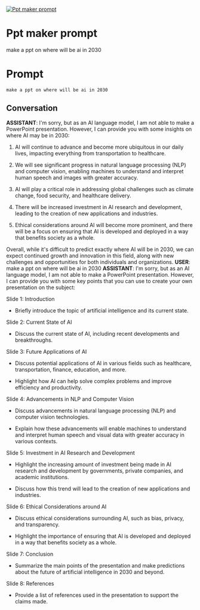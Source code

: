 
[![Ppt maker prompt](https://flow-prompt-covers.s3.us-west-1.amazonaws.com/icon/futuristic/futu_9.png)]()
# Ppt maker prompt 
make a ppt on where will be ai in 2030

# Prompt

```
make a ppt on where will be ai in 2030
```

## Conversation

**ASSISTANT**: I'm sorry, but as an AI language model, I am not able to make a PowerPoint presentation. However, I can provide you with some insights on where AI may be in 2030:



1. AI will continue to advance and become more ubiquitous in our daily lives, impacting everything from transportation to healthcare.



2. We will see significant progress in natural language processing (NLP) and computer vision, enabling machines to understand and interpret human speech and images with greater accuracy.



3. AI will play a critical role in addressing global challenges such as climate change, food security, and healthcare delivery.



4. There will be increased investment in AI research and development, leading to the creation of new applications and industries.



5. Ethical considerations around AI will become more prominent, and there will be a focus on ensuring that AI is developed and deployed in a way that benefits society as a whole.



Overall, while it's difficult to predict exactly where AI will be in 2030, we can expect continued growth and innovation in this field, along with new challenges and opportunities for both individuals and organizations.
**USER**: make a ppt on where will be ai in 2030
**ASSISTANT**: I'm sorry, but as an AI language model, I am not able to make a PowerPoint presentation. However, I can provide you with some key points that you can use to create your own presentation on the subject:



Slide 1: Introduction

- Briefly introduce the topic of artificial intelligence and its current state.



Slide 2: Current State of AI

- Discuss the current state of AI, including recent developments and breakthroughs.



Slide 3: Future Applications of AI

- Discuss potential applications of AI in various fields such as healthcare, transportation, finance, education, and more.

- Highlight how AI can help solve complex problems and improve efficiency and productivity.



Slide 4: Advancements in NLP and Computer Vision

- Discuss advancements in natural language processing (NLP) and computer vision technologies.

- Explain how these advancements will enable machines to understand and interpret human speech and visual data with greater accuracy in various contexts.



Slide 5: Investment in AI Research and Development

- Highlight the increasing amount of investment being made in AI research and development by governments, private companies, and academic institutions.

- Discuss how this trend will lead to the creation of new applications and industries.



Slide 6: Ethical Considerations around AI

- Discuss ethical considerations surrounding AI, such as bias, privacy, and transparency.

- Highlight the importance of ensuring that AI is developed and deployed in a way that benefits society as a whole.



Slide 7: Conclusion

- Summarize the main points of the presentation and make predictions about the future of artificial intelligence in 2030 and beyond.



Slide 8: References

- Provide a list of references used in the presentation to support the claims made.


